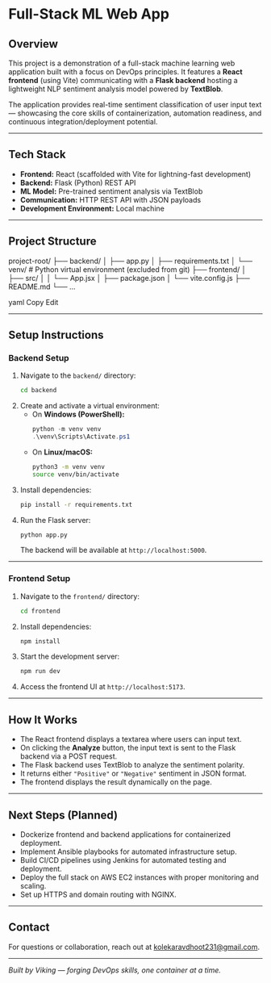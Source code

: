 # Full-Stack ML Web App

## Overview

This project is a demonstration of a full-stack machine learning web application built with a focus on DevOps principles. It features a **React frontend** (using Vite) communicating with a **Flask backend** hosting a lightweight NLP sentiment analysis model powered by **TextBlob**.

The application provides real-time sentiment classification of user input text — showcasing the core skills of containerization, automation readiness, and continuous integration/deployment potential.

---

## Tech Stack

- **Frontend:** React (scaffolded with Vite for lightning-fast development)
- **Backend:** Flask (Python) REST API
- **ML Model:** Pre-trained sentiment analysis via TextBlob
- **Communication:** HTTP REST API with JSON payloads
- **Development Environment:** Local machine

---

## Project Structure

project-root/
├── backend/
│ ├── app.py
│ ├── requirements.txt
│ └── venv/ # Python virtual environment (excluded from git)
├── frontend/
│ ├── src/
│ │ └── App.jsx
│ ├── package.json
│ └── vite.config.js
├── README.md
└── ...

yaml
Copy
Edit

---

## Setup Instructions

### Backend Setup

1. Navigate to the `backend/` directory:
    ```bash
    cd backend
    ```
2. Create and activate a virtual environment:
    - On **Windows (PowerShell):**
      ```powershell
      python -m venv venv
      .\venv\Scripts\Activate.ps1
      ```
    - On **Linux/macOS:**
      ```bash
      python3 -m venv venv
      source venv/bin/activate
      ```
3. Install dependencies:
    ```bash
    pip install -r requirements.txt
    ```
4. Run the Flask server:
    ```bash
    python app.py
    ```
   The backend will be available at `http://localhost:5000`.

---

### Frontend Setup

1. Navigate to the `frontend/` directory:
    ```bash
    cd frontend
    ```
2. Install dependencies:
    ```bash
    npm install
    ```
3. Start the development server:
    ```bash
    npm run dev
    ```
4. Access the frontend UI at `http://localhost:5173`.

---

## How It Works

- The React frontend displays a textarea where users can input text.
- On clicking the **Analyze** button, the input text is sent to the Flask backend via a POST request.
- The Flask backend uses TextBlob to analyze the sentiment polarity.
- It returns either `"Positive"` or `"Negative"` sentiment in JSON format.
- The frontend displays the result dynamically on the page.

---

## Next Steps (Planned)

- Dockerize frontend and backend applications for containerized deployment.
- Implement Ansible playbooks for automated infrastructure setup.
- Build CI/CD pipelines using Jenkins for automated testing and deployment.
- Deploy the full stack on AWS EC2 instances with proper monitoring and scaling.
- Set up HTTPS and domain routing with NGINX.

---

## Contact

For questions or collaboration, reach out at kolekaravdhoot231@gmail.com.

---

*Built by Viking — forging DevOps skills, one container at a time.*
